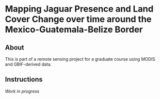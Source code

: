 # Mapping Jaguar Presence and Land Cover Change over time around the Mexico-Guatemala-Belize Border

## About
This is part of a remote sensing project for a graduate course using MODIS and GBIF-derived data. 

## Instructions

_Work in progress_
